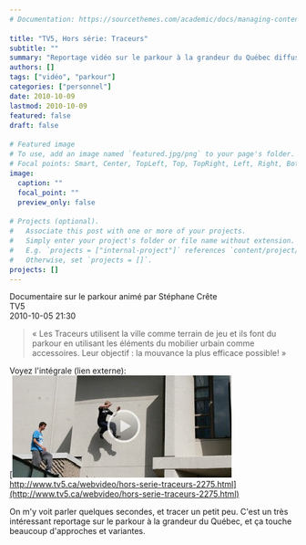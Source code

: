 ```yaml
---
# Documentation: https://sourcethemes.com/academic/docs/managing-content/

title: "TV5, Hors série: Traceurs"
subtitle: ""
summary: "Reportage vidéo sur le parkour à la grandeur du Québec diffusé sur TV5."
authors: []
tags: ["vidéo", "parkour"]
categories: ["personnel"]
date: 2010-10-09
lastmod: 2010-10-09
featured: false
draft: false

# Featured image
# To use, add an image named `featured.jpg/png` to your page's folder.
# Focal points: Smart, Center, TopLeft, Top, TopRight, Left, Right, BottomLeft, Bottom, BottomRight.
image:
  caption: ""
  focal_point: ""
  preview_only: false

# Projects (optional).
#   Associate this post with one or more of your projects.
#   Simply enter your project's folder or file name without extension.
#   E.g. `projects = ["internal-project"]` references `content/project/deep-learning/index.md`.
#   Otherwise, set `projects = []`.
projects: []
---
```


Documentaire sur le parkour animé par Stéphane Crête  
TV5  
2010-10-05 21:30

> «&nbsp;Les Traceurs utilisent la ville comme terrain de jeu et ils
> font du parkour en utilisant les éléments du mobilier urbain comme
> accessoires. Leur objectif&nbsp;: la mouvance la plus efficace
> possible!&nbsp;»

Voyez l'intégrale (lien externe):  
[<img src="screenshot_TV5.jpg" class="inline" /><br />http://www.tv5.ca/webvideo/hors-serie-traceurs-2275.html](http://www.tv5.ca/webvideo/hors-serie-traceurs-2275.html)

On m'y voit parler quelques secondes, et tracer un petit peu. C'est
un très intéressant reportage sur le parkour à la grandeur du
Québec, et ça touche beaucoup d'approches et variantes.
